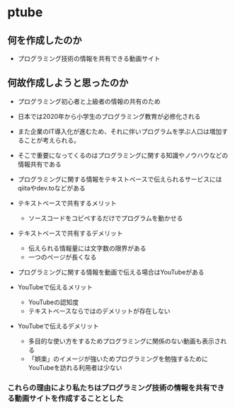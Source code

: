 # ptube
  
## 何を作成したのか  
- プログラミング技術の情報を共有できる動画サイト  
  
## 何故作成しようと思ったのか  
- プログラミング初心者と上級者の情報の共有のため  
- 日本では2020年から小学生のプログラミング教育が必修化される
- また企業のIT導入化が進むため、それに伴いプログラムを学ぶ人口は増加することが考えられる。
- そこで重要になってくるのはプログラミングに関する知識やノウハウなどの情報共有である
  
- プログラミングに関する情報をテキストベースで伝えられるサービスにはqiitaやdev.toなどがある
- テキストベースで共有するメリット
    - ソースコードをコピペするだけでプログラムを動かせる
- テキストベースで共有するデメリット
    - 伝えられる情報量には文字数の限界がある
    - 一つのページが長くなる
  
- プログラミングに関する情報を動画で伝える場合はYouTubeがある
- YouTubeで伝えるメリット
    - YouTubeの認知度
    - テキストベースならではのデメリットが存在しない
- YouTubeで伝えるデメリット
    - 多目的な使い方をするためプログラミングに関係のない動画も表示される
    - 「娯楽」のイメージが強いためプログラミングを勉強するためにYouTubeを訪れる利用者は少ない
  
### これらの理由により私たちはプログラミング技術の情報を共有できる動画サイトを作成することとした